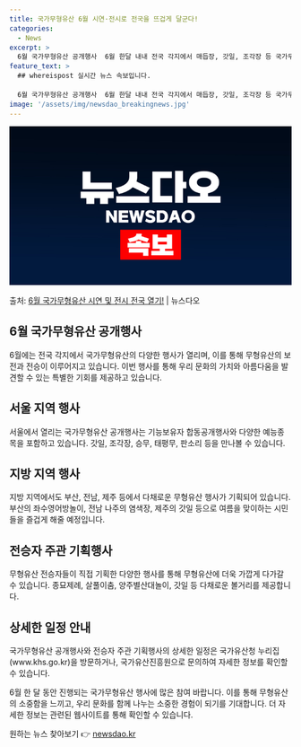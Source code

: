 ```yaml
---
title: 국가무형유산 6월 시연·전시로 전국을 뜨겁게 달군다!
categories:
  - News
excerpt: >
  6월 국가무형유산 공개행사  6월 한달 내내 전국 각지에서 매듭장, 갓일, 조각장 등 국가무형유산 보유자들의…
feature_text: >
  ## whereispost 실시간 뉴스 속보입니다.

  6월 국가무형유산 공개행사  6월 한달 내내 전국 각지에서 매듭장, 갓일, 조각장 등 국가무형유산 보유자들의…
image: '/assets/img/newsdao_breakingnews.jpg'
---
```


![뉴스다오 속보](/assets/img/newsdao_breakingnews.jpg)

<p>출처: <a href="https://newsdao.kr/4016" rel="dofollow">6월 국가무형유산 시연 및 전시 전국 열기!</a> | 뉴스다오</p>

<h2 data-ke-size="size26">6월 국가무형유산 공개행사</h2>
6월에는 전국 각지에서 국가무형유산의 다양한 행사가 열리며, 이를 통해 무형유산의 보전과 전승이 이루어지고 있습니다. 이번 행사를 통해 우리 문화의 가치와 아름다움을 발견할 수 있는 특별한 기회를 제공하고 있습니다.

<h2 data-ke-size="size24">서울 지역 행사</h2>
서울에서 열리는 국가무형유산 공개행사는 기능보유자 합동공개행사와 다양한 예능종목을 포함하고 있습니다. 갓일, 조각장, 승무, 태평무, 판소리 등을 만나볼 수 있습니다.

<h2 data-ke-size="size24">지방 지역 행사</h2>
지방 지역에서도 부산, 전남, 제주 등에서 다채로운 무형유산 행사가 기획되어 있습니다. 부산의 좌수영어방놀이, 전남 나주의 염색장, 제주의 갓일 등으로 여름을 맞이하는 시민들을 즐겁게 해줄 예정입니다.

<h2 data-ke-size="size24">전승자 주관 기획행사</h2>
무형유산 전승자들이 직접 기획한 다양한 행사를 통해 무형유산에 더욱 가깝게 다가갈 수 있습니다. 종묘제례, 살풀이춤, 양주별산대놀이, 갓일 등 다채로운 볼거리를 제공합니다.

<h2 data-ke-size="size24">상세한 일정 안내</h2>
국가무형유산 공개행사와 전승자 주관 기획행사의 상세한 일정은 국가유산청 누리집(www.khs.go.kr)을 방문하거나, 국가유산진흥원으로 문의하여 자세한 정보를 확인할 수 있습니다.

6월 한 달 동안 진행되는 국가무형유산 행사에 많은 참여 바랍니다. 이를 통해 무형유산의 소중함을 느끼고, 우리 문화를 함께 나누는 소중한 경험이 되기를 기대합니다. 더 자세한 정보는 관련된 웹사이트를 통해 확인할 수 있습니다. 

원하는 뉴스 찾아보기 👉 <a href="https://newsdao.kr" rel="dofollow">newsdao.kr</a>


